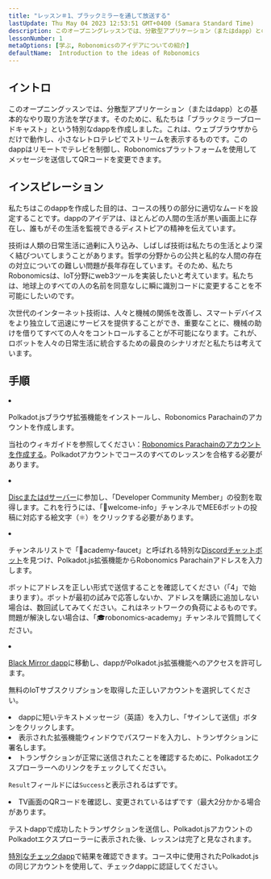```yaml
---
title: "レッスン＃1、ブラックミラーを通して放送する"
lastUpdate: Thu May 04 2023 12:53:51 GMT+0400 (Samara Standard Time)
description: このオープニングレッスンでは、分散型アプリケーション（またはdapp）との基本的なやり取り方法を学びます。
lessonNumber: 1
metaOptions: [学ぶ, Robonomicsのアイデアについての紹介]
defaultName:  Introduction to the ideas of Robonomics
---
```


## イントロ

このオープニングッスンでは、分散型アプリケーション（またはdapp）との基本的なやり取り方法を学びます。そのために、私たちは「ブラックミラーブロードキャスト」という特別なdappを作成しました。これは、ウェブブラウザからだけで動作し、小さなレトロテレビでストリームを表示するものです。このdappはリモートでテレビを制御し、Robonomicsプラットフォームを使用してメッセージを送信してQRコードを変更できます。

## インスピレーション

私たちはこのdappを作成した目的は、コースの残りの部分に適切なムードを設定することです。dappのアイデアは、ほとんどの人間の生活が黒い画面上に存在し、誰もがその生活を監視できるディストピアの精神を伝えています。

技術は人類の日常生活に過剰に入り込み、しばしば技術は私たちの生活とより深く結びついてしまうことがあります。哲学の分野からの公共と私的な人間の存在の対立についての難しい問題が長年存在しています。そのため、私たちRobonomicsは、IoT分野にweb3ツールを実装したいと考えています。私たちは、地球上のすべての人の名前を同意なしに瞬に識別コードに変更することを不可能にしたいのです。

次世代のインターネット技術は、人々と機械の関係を改善し、スマートデバイスをより独立して迅速にサービスを提供することができ、重要なことに、機械の助けを借りてすべての人々をコントロールすることが不可能になります。これが、ロボットを人々の日常生活に統合するための最良のシナリオだと私たちは考えています。

## 手順

<List type="numbers">

<li>

Polkadot.jsブラウザ拡張機能をインストールし、Robonomics Parachainのアカウントを作成します。

当社のウィキガイドを参照してください：[Robonomics Parachainのアカウントを作成する](https://wiki.robonomics.netwまたはk/docs/create-account-in-dapp/)。Polkadotアカウントでコースのすべてのレッスンを合格する必要があります。

</li>

<li>

[Discまたはdサーバー](https://discまたはd.gg/xqDgG3EGm9)に参加し、「Developer Community Member」の役割を取得します。これを行うには、「👋welcome-info」チャンネルでMEE6ボットの投稿に対応する絵文字（⚛️）をクリックする必要があります。

</li>

<li>

チャンネルリストで「🚰academy-faucet」と呼ばれる特別な[Discordチャットボット](https://discord.com/channels/803947358492557312/944186892038053899)を見つけ、Polkadot.js拡張機能からRobonomics Parachainアドレスを入力します。

ボットにアドレスを正しい形式で送信することを確認してください（「4」で始まります）。ボットが最初の試みで応答しないか、アドレスを購読に追加しない場合は、数回試してみてください。これはネットワークの負荷によるものです。問題が解決しない場合は、「🎓robonomics-academy」チャンネルで質問してください。

</li>

<li>

[Black Mirror dapp](https://blackmirror.robonomics.academy)に移動し、dappがPolkadot.js拡張機能へのアクセスを許可します。

無料のIoTサブスクリプションを取得した正しいアカウントを選択してください。

</li>

<li>
dappに短いテキストメッセージ（英語）を入力し、「サインして送信」ボタンをクリックします。 
</li>

<li>
表示された拡張機能ウィンドウでパスワードを入力し、トランザクションに署名します。
</li>

<li>
トランザクションが正常に送信されたことを確認するために、Polkadotエクスプローラーへのリンクをチェックしてください。

<code>Result</code>フィールドには<code>Success</code>と表示されるはずです。
</li>

<li>
TV画面のQRコードを確認し、変更されているはずです（最大2分かかる場合があります。
</li>
</List>

<Result>

テストdappで成功したトランザクションを送信し、Polkadot.jsアカウントのPolkadotエクスプローラーに表示された後、レッスンは完了と見なされます。

[特別なチェックdapp](https://lk.robonomics.academy/)で結果を確認できます。コース中に使用されたPolkadot.jsの同じアカウントを使用して、チェックdappに認証してください。

</Result>
